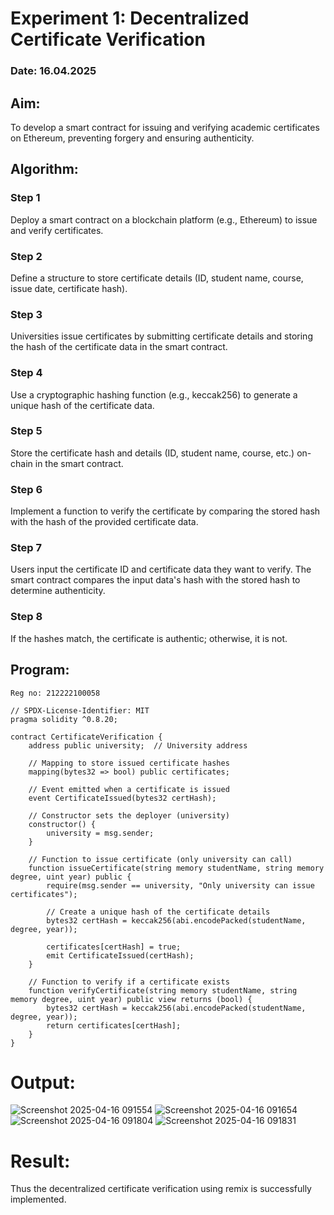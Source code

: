 # Experiment 1: Decentralized Certificate Verification

### Date: 16.04.2025

## Aim:
  To develop a smart contract for issuing and verifying academic certificates on Ethereum, preventing forgery and ensuring authenticity.
## Algorithm:
### Step 1
Deploy a smart contract on a blockchain platform (e.g., Ethereum) to issue and verify certificates.

### Step 2
Define a structure to store certificate details (ID, student name, course, issue date, certificate hash).

### Step 3
Universities issue certificates by submitting certificate details and storing the hash of the certificate data in the smart contract.

### Step 4
Use a cryptographic hashing function (e.g., keccak256) to generate a unique hash of the certificate data.

### Step 5
Store the certificate hash and details (ID, student name, course, etc.) on-chain in the smart contract.

### Step 6
Implement a function to verify the certificate by comparing the stored hash with the hash of the provided certificate data. 

### Step 7
Users input the certificate ID and certificate data they want to verify. The smart contract compares the input data's hash with the stored hash to determine authenticity.

### Step 8
If the hashes match, the certificate is authentic; otherwise, it is not.

## Program:
```
Reg no: 212222100058

// SPDX-License-Identifier: MIT
pragma solidity ^0.8.20;

contract CertificateVerification {
    address public university;  // University address

    // Mapping to store issued certificate hashes
    mapping(bytes32 => bool) public certificates;

    // Event emitted when a certificate is issued
    event CertificateIssued(bytes32 certHash);

    // Constructor sets the deployer (university)
    constructor() {
        university = msg.sender;
    }

    // Function to issue certificate (only university can call)
    function issueCertificate(string memory studentName, string memory degree, uint year) public {
        require(msg.sender == university, "Only university can issue certificates");

        // Create a unique hash of the certificate details
        bytes32 certHash = keccak256(abi.encodePacked(studentName, degree, year));

        certificates[certHash] = true;
        emit CertificateIssued(certHash);
    }

    // Function to verify if a certificate exists
    function verifyCertificate(string memory studentName, string memory degree, uint year) public view returns (bool) {
        bytes32 certHash = keccak256(abi.encodePacked(studentName, degree, year));
        return certificates[certHash];
    }
}
```
# Output:
![Screenshot 2025-04-16 091554](https://github.com/user-attachments/assets/7f8e3ebf-a761-4f2b-870c-cac5209e74f8)
![Screenshot 2025-04-16 091654](https://github.com/user-attachments/assets/3c806cfb-3502-48f1-9b1a-a4885f391132)
![Screenshot 2025-04-16 091804](https://github.com/user-attachments/assets/0565a7b5-3672-43a6-8a32-afda11362c99)
![Screenshot 2025-04-16 091831](https://github.com/user-attachments/assets/b6b7633f-3df2-4798-b8cc-b9a902e83d4a)


# Result:
Thus the decentralized certificate verification using remix is successfully implemented.
